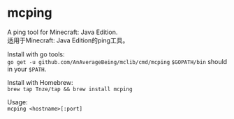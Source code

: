 # mcping

A ping tool for Minecraft: Java Edition.  
适用于Minecraft: Java Edition的ping工具。

Install with go tools:  
    ```go get -u github.com/AnAverageBeing/mclib/cmd/mcping```
    `$GOPATH/bin` should in your `$PATH`.

Install with Homebrew:  
    ```brew tap Tnze/tap && brew install mcping```

Usage:  
    ```mcping <hostname>[:port]```
